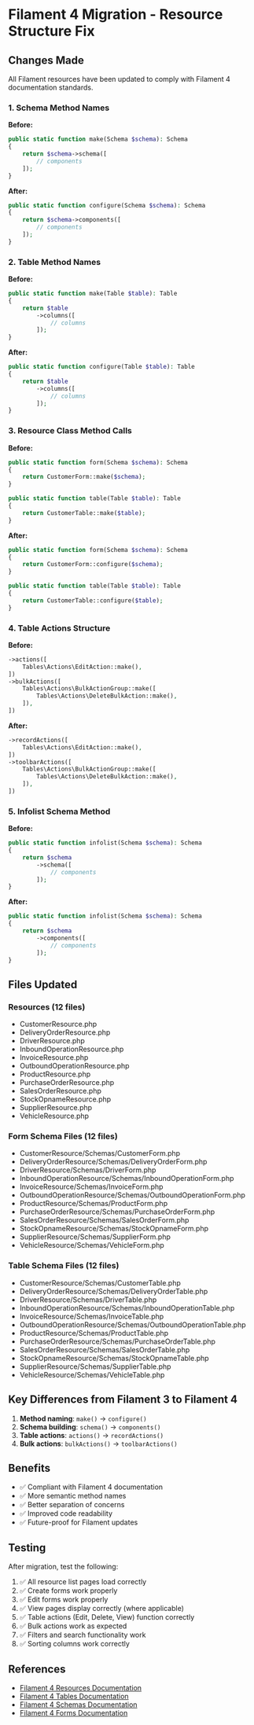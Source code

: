 # Filament 4 Migration - Resource Structure Fix

## Changes Made

All Filament resources have been updated to comply with Filament 4 documentation standards.

### 1. Schema Method Names

**Before:**

```php
public static function make(Schema $schema): Schema
{
    return $schema->schema([
        // components
    ]);
}
```

**After:**

```php
public static function configure(Schema $schema): Schema
{
    return $schema->components([
        // components
    ]);
}
```

### 2. Table Method Names

**Before:**

```php
public static function make(Table $table): Table
{
    return $table
        ->columns([
            // columns
        ]);
}
```

**After:**

```php
public static function configure(Table $table): Table
{
    return $table
        ->columns([
            // columns
        ]);
}
```

### 3. Resource Class Method Calls

**Before:**

```php
public static function form(Schema $schema): Schema
{
    return CustomerForm::make($schema);
}

public static function table(Table $table): Table
{
    return CustomerTable::make($table);
}
```

**After:**

```php
public static function form(Schema $schema): Schema
{
    return CustomerForm::configure($schema);
}

public static function table(Table $table): Table
{
    return CustomerTable::configure($table);
}
```

### 4. Table Actions Structure

**Before:**

```php
->actions([
    Tables\Actions\EditAction::make(),
])
->bulkActions([
    Tables\Actions\BulkActionGroup::make([
        Tables\Actions\DeleteBulkAction::make(),
    ]),
])
```

**After:**

```php
->recordActions([
    Tables\Actions\EditAction::make(),
])
->toolbarActions([
    Tables\Actions\BulkActionGroup::make([
        Tables\Actions\DeleteBulkAction::make(),
    ]),
])
```

### 5. Infolist Schema Method

**Before:**

```php
public static function infolist(Schema $schema): Schema
{
    return $schema
        ->schema([
            // components
        ]);
}
```

**After:**

```php
public static function infolist(Schema $schema): Schema
{
    return $schema
        ->components([
            // components
        ]);
}
```

## Files Updated

### Resources (12 files)

-   CustomerResource.php
-   DeliveryOrderResource.php
-   DriverResource.php
-   InboundOperationResource.php
-   InvoiceResource.php
-   OutboundOperationResource.php
-   ProductResource.php
-   PurchaseOrderResource.php
-   SalesOrderResource.php
-   StockOpnameResource.php
-   SupplierResource.php
-   VehicleResource.php

### Form Schema Files (12 files)

-   CustomerResource/Schemas/CustomerForm.php
-   DeliveryOrderResource/Schemas/DeliveryOrderForm.php
-   DriverResource/Schemas/DriverForm.php
-   InboundOperationResource/Schemas/InboundOperationForm.php
-   InvoiceResource/Schemas/InvoiceForm.php
-   OutboundOperationResource/Schemas/OutboundOperationForm.php
-   ProductResource/Schemas/ProductForm.php
-   PurchaseOrderResource/Schemas/PurchaseOrderForm.php
-   SalesOrderResource/Schemas/SalesOrderForm.php
-   StockOpnameResource/Schemas/StockOpnameForm.php
-   SupplierResource/Schemas/SupplierForm.php
-   VehicleResource/Schemas/VehicleForm.php

### Table Schema Files (12 files)

-   CustomerResource/Schemas/CustomerTable.php
-   DeliveryOrderResource/Schemas/DeliveryOrderTable.php
-   DriverResource/Schemas/DriverTable.php
-   InboundOperationResource/Schemas/InboundOperationTable.php
-   InvoiceResource/Schemas/InvoiceTable.php
-   OutboundOperationResource/Schemas/OutboundOperationTable.php
-   ProductResource/Schemas/ProductTable.php
-   PurchaseOrderResource/Schemas/PurchaseOrderTable.php
-   SalesOrderResource/Schemas/SalesOrderTable.php
-   StockOpnameResource/Schemas/StockOpnameTable.php
-   SupplierResource/Schemas/SupplierTable.php
-   VehicleResource/Schemas/VehicleTable.php

## Key Differences from Filament 3 to Filament 4

1. **Method naming**: `make()` → `configure()`
2. **Schema building**: `schema()` → `components()`
3. **Table actions**: `actions()` → `recordActions()`
4. **Bulk actions**: `bulkActions()` → `toolbarActions()`

## Benefits

-   ✅ Compliant with Filament 4 documentation
-   ✅ More semantic method names
-   ✅ Better separation of concerns
-   ✅ Improved code readability
-   ✅ Future-proof for Filament updates

## Testing

After migration, test the following:

1. ✅ All resource list pages load correctly
2. ✅ Create forms work properly
3. ✅ Edit forms work properly
4. ✅ View pages display correctly (where applicable)
5. ✅ Table actions (Edit, Delete, View) function correctly
6. ✅ Bulk actions work as expected
7. ✅ Filters and search functionality work
8. ✅ Sorting columns work correctly

## References

-   [Filament 4 Resources Documentation](https://filamentphp.com/docs/4.x/resources/overview)
-   [Filament 4 Tables Documentation](https://filamentphp.com/docs/4.x/tables/overview)
-   [Filament 4 Schemas Documentation](https://filamentphp.com/docs/4.x/schemas/overview)
-   [Filament 4 Forms Documentation](https://filamentphp.com/docs/4.x/forms/overview)
